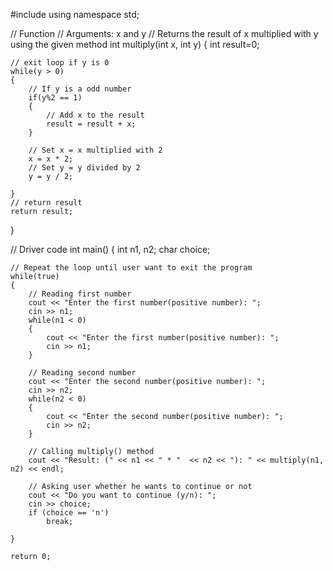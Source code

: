 #include <iostream>
using namespace std;

// Function
// Arguments: x and y
// Returns the result of x multiplied with y using the given method
int multiply(int x, int y)
{
    int result=0;
    
    // exit loop if y is 0
    while(y > 0) 
    {
        // If y is a odd number
        if(y%2 == 1)
        {
            // Add x to the result
            result = result + x;
        } 
        
        // Set x = x multiplied with 2
        x = x * 2;
        // Set y = y divided by 2
        y = y / 2;
        
    }
    // return result
    return result;
}

// Driver code
int main()
{
    int n1, n2;
    char choice;
    
    // Repeat the loop until user want to exit the program
    while(true) 
    {
        // Reading first number
        cout << "Enter the first number(positive number): ";
        cin >> n1;
        while(n1 < 0)
        {
            cout << "Enter the first number(positive number): ";
            cin >> n1;
        }
        
        // Reading second number
        cout << "Enter the second number(positive number): ";
        cin >> n2;
        while(n2 < 0)
        {
            cout << "Enter the second number(positive number): ";
            cin >> n2;
        }
        
        // Calling multiply() method
        cout << "Result: (" << n1 << " * "  << n2 << "): " << multiply(n1, n2) << endl;
        
        // Asking user whether he wants to continue or not
        cout << "Do you want to continue (y/n): ";
        cin >> choice;
        if (choice == 'n')
            break;
        
    }

    return 0;
